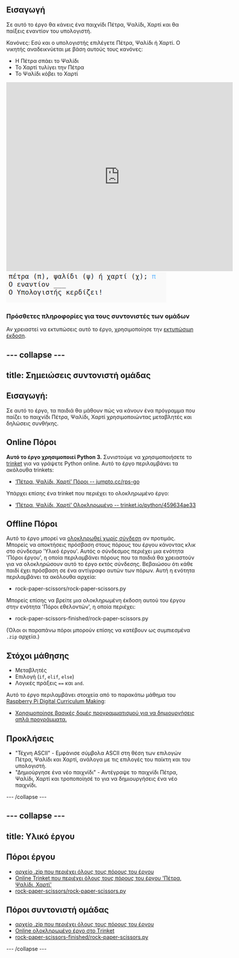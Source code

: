 ## Εισαγωγή

Σε αυτό το έργο θα κάνεις ένα παιχνίδι Πέτρα, Ψαλίδι, Χαρτί και θα παίξεις εναντίον του υπολογιστή.

Κανόνες: Εσύ και ο υπολογιστής επιλέγετε Πέτρα, Ψαλίδι ή Χαρτί. Ο νικητής αναδεικνύεται με βάση αυτούς τους κανόνες:

* Η Πέτρα σπάει το Ψαλίδι
* Το Χαρτί τυλίγει την Πέτρα
* Το Ψαλίδι κόβει το Χαρτί

<div class="trinket">
  <iframe src="https://trinket.io/embed/python/459634ae33?outputOnly=true&start=result" width="600" height="500" frameborder="0" marginwidth="0" marginheight="0" allowfullscreen>
  </iframe>
  <img src="images/rps-final.png">
</div>

### Πρόσθετες πληροφορίες για τους συντονιστές των ομάδων

Αν χρειαστεί να εκτυπώσεις αυτό το έργο, χρησιμοποίησε την [εκτυπώσιμη έκδοση](https://projects.raspberrypi.org/el-GR/projects/rock-paper-scissors/print).

--- collapse ---
---
title: Σημειώσεις συντονιστή ομάδας
---
## Εισαγωγή:

Σε αυτό το έργο, τα παιδιά θα μάθουν πώς να κάνουν ένα πρόγραμμα που παίζει το παιχνίδι Πέτρα, Ψαλίδι, Χαρτί χρησιμοποιώντας μεταβλητές και δηλώσεις συνθήκης.

## Online Πόροι

**Αυτό το έργο χρησιμοποιεί Python 3.** Συνιστούμε να χρησιμοποιήσετε το [trinket](https://trinket.io/) για να γράψετε Python online. Αυτό το έργο περιλαμβάνει τα ακόλουθα trinkets:

* [‘Πέτρα, Ψαλίδι, Χαρτί’ Πόροι -- jumpto.cc/rps-go](http://jumpto.cc/rps-go)

Υπάρχει επίσης ένα trinket που περιέχει το ολοκληρωμένο έργο:

* [‘Πέτρα, Ψαλίδι, Χαρτί’ Ολοκληρωμένο -- trinket.io/python/459634ae33](https://trinket.io/python/459634ae33)

## Offline Πόροι

Αυτό το έργο μπορεί να [ολοκληρωθεί χωρίς σύνδεση](https://www.codeclubprojects.org/en-GB/resources/python-working-offline/) αν προτιμάς. Μπορείς να αποκτήσεις πρόσβαση στους πόρους του έργου κάνοντας κλικ στο σύνδεσμο 'Υλικό έργου'. Αυτός ο σύνδεσμος περιέχει μια ενότητα 'Πόροι έργου', η οποία περιλαμβάνει πόρους που τα παιδιά θα χρειαστούν για να ολοκληρώσουν αυτό το έργο εκτός σύνδεσης. Βεβαιώσου ότι κάθε παιδί έχει πρόσβαση σε ένα αντίγραφο αυτών των πόρων. Αυτή η ενότητα περιλαμβάνει τα ακόλουθα αρχεία:

* rock-paper-scissors/rock-paper-scissors.py

Μπορείς επίσης να βρείτε μια ολοκληρωμένη έκδοση αυτού του έργου στην ενότητα 'Πόροι εθελοντών', η οποία περιέχει:

* rock-paper-scissors-finished/rock-paper-scissors.py

(Όλοι οι παραπάνω πόροι μπορούν επίσης να κατέβουν ως συμπιεσμένα `.zip` αρχεία.)

## Στόχοι μάθησης

* Μεταβλητές
* Επιλογή (`if`, `elif`, `else`) 
* Λογικές πράξεις `==` και `and`.

Αυτό το έργο περιλαμβάνει στοιχεία από το παρακάτω μάθημα του [Raspberry Pi Digital Curriculum Making](http://rpf.io/curriculum):

* [Χρησιμοποίησε βασικές δομές προγραμματισμού για να δημιουργήσεις απλά προγράμματα.](https://www.raspberrypi.org/curriculum/programming/creator)

## Προκλήσεις

* "Τέχνη ASCII" - Εμφάνισε σύμβολα ASCII στη θέση των επιλογών Πέτρα, Ψαλίδι και Χαρτί, ανάλογα με τις επιλογές του παίκτη και του υπολογιστή. 
* "Δημιούργησε ένα νέο παιχνίδι" - Αντέγραψε το παιχνίδι Πέτρα, Ψαλίδι, Χαρτί και τροποποίησέ το για να δημιουργήσεις ένα νέο παιχνίδι. 

--- /collapse ---

--- collapse ---
---
title: Υλικό έργου
---
## Πόροι έργου

* [αρχείο .zip που περιέχει όλους τους πόρους του έργου](resources/rock-paper-scissors-project-resources.zip)
* [Online Trinket που περιέχει όλους τους πόρους του έργου 'Πέτρα, Ψαλίδι, Χαρτί'](http://jumpto.cc/rps-go)
* [rock-paper-scissors/rock-paper-scissors.py](resources/rock-paper-scissors-rock-paper-scissors.py)

## Πόροι συντονιστή ομάδας

* [αρχείο .zip που περιέχει όλους τους πόρους του έργου](resources/rock-paper-scissors-volunteer-resources.zip)
* [Online ολοκληρωμένο έργο στο Τrinket](https://trinket.io/python/459634ae33)
* [rock-paper-scissors-finished/rock-paper-scissors.py](resources/rock-paper-scissors-finished-rock-paper-scissors.py)

--- /collapse ---